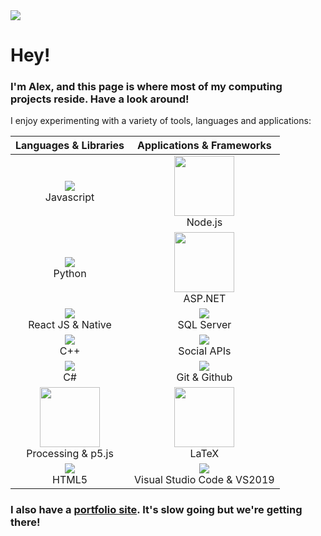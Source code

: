 <img src="https://raw.githubusercontent.com/howe-oh/howe-oh/master/assets/gif_2.gif" />

# Hey!

### I'm Alex, and this page is where most of my computing projects reside. Have a look around!

I enjoy experimenting with a variety of tools, languages and applications:

| **Languages & Libraries** | **Applications & Frameworks**  |
| :-----------------:       | :---------------------------:  |
| <img src="https://img.icons8.com/color/96/000000/javascript.png"/><br> Javascript          | <img width=96px src="https://bit.ly/2YFm5ZX"/><br> Node.js |
| <img src="https://img.icons8.com/color/96/000000/python.png"/><br> Python                  | <img width=96px src="https://bit.ly/32wHFkj"/><br>ASP.NET  |
| <img src="https://img.icons8.com/color/96/000000/react-native.png"/><br> React JS & Native | <img src="https://img.icons8.com/color/96/000000/microsoft-sql-server.png"/><br> SQL Server                     |
| <img src="https://img.icons8.com/color/96/000000/c-plus-plus-logo.png"/><br> C++           | <img src="https://img.icons8.com/color/96/000000/twitter.png"/><br> Social APIs                    |
| <img src="https://img.icons8.com/color/96/000000/c-sharp-logo.png"/><br> C#                | <img src="https://img.icons8.com/fluent/96/000000/github.png"/><br> Git & Github                   |
| <img width=96px src="https://bit.ly/3jpTlMv"/><br> Processing & p5.js                      | <img width=96px src="https://bit.ly/2YGvcd0"/><br> LaTeX                          |
| <img src="https://img.icons8.com/color/96/000000/html-5.png"/><br> HTML5                   | <img src="https://img.icons8.com/fluent/96/000000/visual-studio-code-2019.png"/><br> Visual Studio Code & VS2019    |


### I also have a [portfolio site][portfolio]. It's slow going but we're getting there!

[portfolio]: https://ah-pf.co.uk
